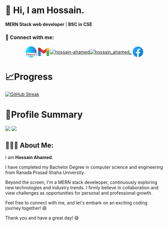# 👋 Hi, I am Hossain.
**MERN Stack web developer** | **BSC in CSE**

<h3 align="left">👀 Connect with me:</h3>
<p align="center" style="display: flex; justify-content: center; align-items: baseline;">
<a href="https://hossain-ahamed.com/" target="_blank"><img align="center" src="images/web-link.png" alt="hossain-ahamed-website" height="40" width="40" /></a>
 <a href="mailto:contact.hossainahamed@gmail.com" target="_blank"><img align="center" src="images/gmail.svg" alt="hossain-ahamed" height="40" width="40" /></a>
<a href="https://linkedin.com/in/hossain-ahamed" target="_blank"><img align="center" src="https://raw.githubusercontent.com/rahuldkjain/github-profile-readme-generator/master/src/images/icons/Social/linked-in-alt.svg" alt="hossain-ahamed" height="40" width="40" /></a> 
<a href="https://twitter.com/hossain_ahamed_" target="_blank"><img align="center" src="https://raw.githubusercontent.com/rahuldkjain/github-profile-readme-generator/master/src/images/icons/Social/twitter.svg" alt="hossain_ahamed_" height="40" width="40" /></a>
<a href="https://facebook.com/hossain.ahamed.001/" target="blank"><img align="center" src="images/facebook.svg" alt="hossain-ahamed" height="40" width="40" /></a>
</p>
<!--
<h3 align="left">📚 Languages and Tools:</h3>
<p align="center">
 <p align="center">
  <a href="https://github.com/Hossain-Ahamed/Hossain-Ahamed?tab=readme-ov-file#-hi-im-hossain">
    <img src="https://skillicons.dev/icons?i=git,react,express,nodejs,mongodb,git,html,css,tailwind,sass,materialui,js,ts,c,cpp,java,python" />
  </a>
</p>
</p>
-->

 

# 📈Progress

[![GitHub Streak](https://github-readme-streak-stats.herokuapp.com?user=Hossain-Ahamed&theme=blueberry&hide_border=true&date_format=M%20j%5B%2C%20Y%5D&card_width=1000)](https://git.io/streak-stats)

# 📝Profile Summary

![](http://github-profile-summary-cards.vercel.app/api/cards/stats?username=Hossain-Ahamed&theme=blueberry) ![](http://github-profile-summary-cards.vercel.app/api/cards/productive-time?username=Hossain-Ahamed&theme=blueberry&utcOffset=8)
<!--
![](http://github-profile-summary-cards.vercel.app/api/cards/profile-details?username=Hossain-Ahamed&theme=blueberry)
-->

## 👨🏼‍💻 About Me:

I am **Hossain Ahamed**.

I have completed my Bachelor Degree in computer science and engineering from Ranada Prasad Shaha University. 

Beyond the screen, I'm a MERN stack develeoper, continuously exploring new technologies and industry trends. I firmly believe in collaboration and view challenges as opportunities for personal and professional growth. 

Feel free to connect with me, and let's embark on an exciting coding journey together! 😄

Thank you and have a great day! 😄
